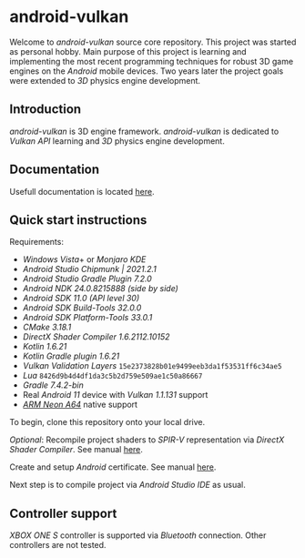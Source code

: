 # android-vulkan

Welcome to _android-vulkan_ source core repository. This project was started as personal hobby. Main purpose of this project is learning and implementing the most recent programming techniques for robust 3D game engines on the _Android_ mobile devices. Two years later the project goals were extended to _3D_ physics engine development.

## Introduction

_android-vulkan_ is 3D engine framework. _android-vulkan_ is dedicated to _Vulkan API_ learning and _3D_ physics engine development.

## Documentation

Usefull documentation is located [here](docs/documentation.md).

## Quick start instructions

Requirements:

* _Windows Vista_+ or _Monjaro KDE_
* _Android Studio Chipmunk | 2021.2.1_
* _Android Studio Gradle Plugin 7.2.0_
* _Android NDK 24.0.8215888 (side by side)_
* _Android SDK 11.0 (API level 30)_
* _Android SDK Build-Tools 32.0.0_
* _Android SDK Platform-Tools 33.0.1_
* _CMake 3.18.1_
* _DirectX Shader Compiler 1.6.2112.10152_
* _Kotlin 1.6.21_
* _Kotlin Gradle plugin 1.6.21_
* _Vulkan Validation Layers_ `15e2373828b01e9499eeb3da1f53531ff6c34ae5`
* _Lua_ `8426d9b4d4df1da3c5b2d759e509ae1c50a86667`
* _Gradle 7.4.2-bin_
* Real _Android 11_ device with _Vulkan 1.1.131_ support
* [_ARM Neon A64_](https://developer.arm.com/architectures/instruction-sets/simd-isas/neon/neon-programmers-guide-for-armv8-a/introducing-neon-for-armv8-a) native support

To begin, clone this repository onto your local drive.

_Optional_: Recompile project shaders to _SPIR-V_ representation via _DirectX Shader Compiler_. See manual [here](docs/shader-compilation.md).

Create and setup _Android_ certificate. See manual [here](docs/release-build.md).

Next step is to compile project via _Android Studio IDE_ as usual.

## Controller support

_XBOX ONE S_ controller is supported via _Bluetooth_ connection. Other controllers are not tested.
